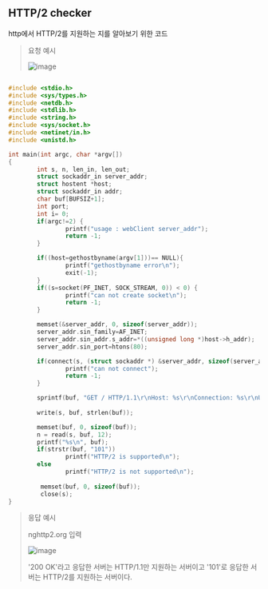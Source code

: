 ## HTTP/2 checker
http에서 HTTP/2를 지원하는 지를 알아보기 위한 코드

> 요청 예시
> 
> ![image](https://user-images.githubusercontent.com/64197428/133040720-f774e275-e486-47a4-8d85-b896d8e22ee2.png)

```c

#include <stdio.h>
#include <sys/types.h>
#include <netdb.h>
#include <stdlib.h>
#include <string.h>
#include <sys/socket.h>
#include <netinet/in.h>
#include <unistd.h>

int main(int argc, char *argv[])
{
        int s, n, len_in, len_out;
        struct sockaddr_in server_addr;
        struct hostent *host;
        struct sockaddr_in addr;
        char buf[BUFSIZ+1];
        int port;
        int i= 0;
        if(argc!=2) {
                printf("usage : webClient server_addr");
                return -1;
        }

        if((host=gethostbyname(argv[1]))== NULL){
                printf("gethostbyname error\n");
                exit(-1);
        }
        if((s=socket(PF_INET, SOCK_STREAM, 0)) < 0) {
                printf("can not create socket\n");
                return -1;
        }

        memset(&server_addr, 0, sizeof(server_addr));
        server_addr.sin_family=AF_INET;
        server_addr.sin_addr.s_addr=*((unsigned long *)host->h_addr);
        server_addr.sin_port=htons(80);

        if(connect(s, (struct sockaddr *) &server_addr, sizeof(server_addr)) < 0) {
                printf("can not connect");
                return -1;
        }

        sprintf(buf, "GET / HTTP/1.1\r\nHost: %s\r\nConnection: %s\r\nUpgrade: %s\r\nHTTP2-Settings: %s\r\n\r\n", argv[1], "Upgrade, HTTP2-Settings", "h2c", "<base64url encoding of HTTP/2 SETTINGS payload>");
     
        write(s, buf, strlen(buf));

        memset(buf, 0, sizeof(buf));
        n = read(s, buf, 12);
        printf("%s\n", buf);
        if(strstr(buf, "101"))
                printf("HTTP/2 is supported\n");
        else
                printf("HTTP/2 is not supported\n");
                
         memset(buf, 0, sizeof(buf));
         close(s);
}
```

> 응답 예시
>
> nghttp2.org 입력
> 
> ![image](https://user-images.githubusercontent.com/64197428/133040922-0b494725-1880-47b0-8b6d-65f6cdd88279.png)
>
> '200 OK'라고 응답한 서버는 HTTP/1.1만 지원하는 서버이고 '101'로 응답한 서버는 HTTP/2를 지원하는 서버이다.
